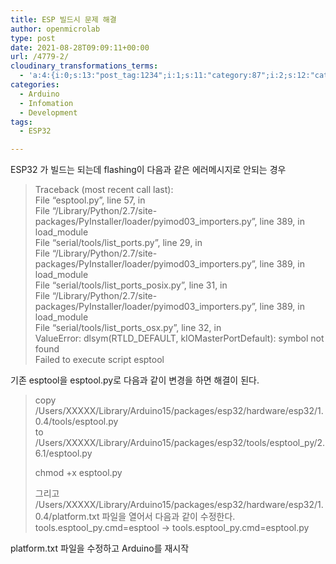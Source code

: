 ```yaml
---
title: ESP 빌드시 문제 해결
author: openmicrolab
type: post
date: 2021-08-28T09:09:11+00:00
url: /4779-2/
cloudinary_transformations_terms:
  - 'a:4:{i:0;s:13:"post_tag:1234";i:1;s:11:"category:87";i:2;s:12:"category:609";i:3;s:12:"category:627";}'
categories:
  - Arduino
  - Infomation
  - Development
tags:
  - ESP32

---
```

ESP32 가 빌드는 되는데 flashing이 다음과 같은 에러메시지로 안되는 경우

> Traceback (most recent call last):  
> File &#8220;esptool.py&#8221;, line 57, in <module>  
> File &#8220;/Library/Python/2.7/site-packages/PyInstaller/loader/pyimod03\_importers.py&#8221;, line 389, in load\_module  
> File &#8220;serial/tools/list_ports.py&#8221;, line 29, in <module>  
> File &#8220;/Library/Python/2.7/site-packages/PyInstaller/loader/pyimod03\_importers.py&#8221;, line 389, in load\_module  
> File &#8220;serial/tools/list\_ports\_posix.py&#8221;, line 31, in <module>  
> File &#8220;/Library/Python/2.7/site-packages/PyInstaller/loader/pyimod03\_importers.py&#8221;, line 389, in load\_module  
> File &#8220;serial/tools/list\_ports\_osx.py&#8221;, line 32, in <module>  
> ValueError: dlsym(RTLD_DEFAULT, kIOMasterPortDefault): symbol not found  
> Failed to execute script esptool

기존 esptool을 esptool.py로 다음과 같이 변경을 하면 해결이 된다.

> copy /Users/XXXXX/Library/Arduino15/packages/esp32/hardware/esp32/1.0.4/tools/esptool.py  
> to /Users/XXXXX/Library/Arduino15/packages/esp32/tools/esptool_py/2.6.1/esptool.py
> 
> chmod +x esptool.py
> 
> 그리고 /Users/XXXXX/Library/Arduino15/packages/esp32/hardware/esp32/1.0.4/platform.txt 파일을 열어서 다음과 같이 수정한다.  
> tools.esptool\_py.cmd=esptool -> tools.esptool\_py.cmd=esptool.py

platform.txt 파일을 수정하고 Arduino를 재시작